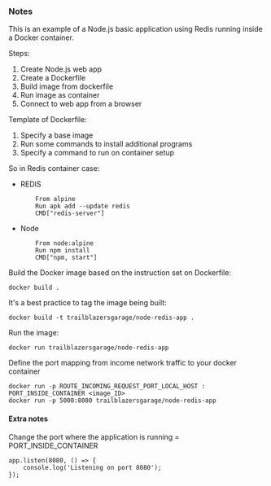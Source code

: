 ### Notes

This is an example of a Node.js basic application using Redis running inside a Docker container.

Steps: 
1. Create Node.js web app
2. Create a Dockerfile
3. Build image from dockerfile
4. Run image as container
5. Connect to web app from a browser

Template of Dockerfile:
1. Specify a base image
2. Run some commands to install additional programs
3. Specify a command to run on container setup

So in Redis container case:
- REDIS  
    ``` 
        From alpine
        Run apk add --update redis
        CMD["redis-server"]
     ``` 
- Node
     ``` 
         From node:alpine
         Run npm install 
         CMD["npm, start"]
    ``` 

Build the Docker image based on the instruction set on Dockerfile:
```
docker build .
```
It's a best practice to tag the image being built:
```
docker build -t trailblazersgarage/node-redis-app .
```
Run the image:
```
docker run trailblazersgarage/node-redis-app
```
Define the port mapping from income network traffic to your docker container
```
docker run -p ROUTE_INCOMING_REQUEST_PORT_LOCAL_HOST : PORT_INSIDE_CONTAINER <image_ID>
docker run -p 5000:8080 trailblazersgarage/node-redis-app
```

#### Extra notes
Change the port where the application is running = PORT_INSIDE_CONTAINER
```
app.listen(8080, () => {
    console.log('Listening on port 8080');
});
```
